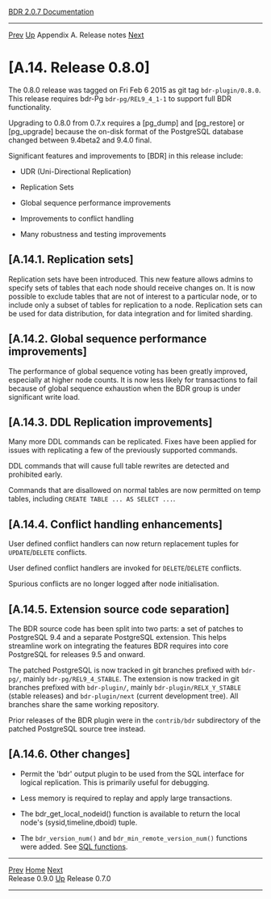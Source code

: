   [BDR 2.0.7 Documentation](README.md)                                                                                            
  ----------------------------------------------------------- ---------------------------------------- --------------------------- ---------------------------------------------------------
  [Prev](release-0.9.0.md "Release 0.9.0")   [Up](releasenotes.md)    Appendix A. Release notes    [Next](release-0.7.md "Release 0.7.0")  


# [A.14. Release 0.8.0]

The 0.8.0 release was tagged on Fri Feb 6 2015 as git tag
`bdr-plugin/0.8.0`. This release requires bdr-Pg
`bdr-pg/REL9_4_1-1` to support full BDR functionality.

Upgrading to 0.8.0 from 0.7.x requires a [pg_dump] and
[pg_restore] or [pg_upgrade] because the
on-disk format of the PostgreSQL database changed between 9.4beta2 and
9.4.0 final.

Significant features and improvements to [BDR] in this
release include:

-   UDR (Uni-Directional Replication)

-   Replication Sets

-   Global sequence performance improvements

-   Improvements to conflict handling

-   Many robustness and testing improvements

## [A.14.1. Replication sets]

Replication sets have been introduced. This new feature allows admins to
specify sets of tables that each node should receive changes on. It is
now possible to exclude tables that are not of interest to a particular
node, or to include only a subset of tables for replication to a node.
Replication sets can be used for data distribution, for data integration
and for limited sharding.

## [A.14.2. Global sequence performance improvements]

The performance of global sequence voting has been greatly improved,
especially at higher node counts. It is now less likely for transactions
to fail because of global sequence exhaustion when the BDR group is
under significant write load.

## [A.14.3. DDL Replication improvements]

Many more DDL commands can be replicated. Fixes have been applied for
issues with replicating a few of the previously supported commands.

DDL commands that will cause full table rewrites are detected and
prohibited early.

Commands that are disallowed on normal tables are now permitted on temp
tables, including `CREATE TABLE ... AS SELECT ...`.

## [A.14.4. Conflict handling enhancements]

User defined conflict handlers can now return replacement tuples for
`UPDATE`/`DELETE` conflicts.

User defined conflict handlers are invoked for
`DELETE`/`DELETE` conflicts.

Spurious conflicts are no longer logged after node initialisation.

## [A.14.5. Extension source code separation]

The BDR source code has been split into two parts: a set of patches to
PostgreSQL 9.4 and a separate PostgreSQL extension. This helps
streamline work on integrating the features BDR requires into core
PostgreSQL for releases 9.5 and onward.

The patched PostgreSQL is now tracked in git branches prefixed with
`bdr-pg/`, mainly `bdr-pg/REL9_4_STABLE`. The
extension is now tracked in git branches prefixed with
`bdr-plugin/`, mainly `bdr-plugin/RELX_Y_STABLE`
(stable releases) and `bdr-plugin/next` (current development
tree). All branches share the same working repository.

Prior releases of the BDR plugin were in the `contrib/bdr`
subdirectory of the patched PostgreSQL source tree instead.

## [A.14.6. Other changes]

-   Permit the \'bdr\' output plugin to be used from the SQL interface
    for logical replication. This is primarily useful for debugging.

-   Less memory is required to replay and apply large transactions.

-   The bdr_get_local_nodeid() function is available to return the local
    node\'s (sysid,timeline,dboid) tuple.

-   The `bdr_version_num()` and
    `bdr_min_remote_version_num()` functions were added. See
    [SQL functions](functions.md).



  ------------------------------------------- ---------------------------------------- -----------------------------------------
  [Prev](release-0.9.0.md)      [Home](README.md)       [Next](release-0.7.md)  
  Release 0.9.0                                [Up](releasenotes.md)                              Release 0.7.0
  ------------------------------------------- ---------------------------------------- -----------------------------------------
